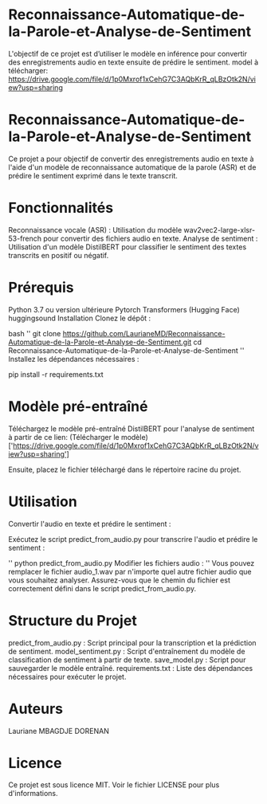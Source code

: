 # Reconnaissance-Automatique-de-la-Parole-et-Analyse-de-Sentiment
L'objectif de ce projet est d’utiliser le modèle en inférence pour convertir des enregistrements audio en texte ensuite de prédire le sentiment. 
model à télécharger: https://drive.google.com/file/d/1p0Mxrof1xCehG7C3AQbKrR_qLBzOtk2N/view?usp=sharing


# Reconnaissance-Automatique-de-la-Parole-et-Analyse-de-Sentiment
Ce projet a pour objectif de convertir des enregistrements audio en texte à l'aide d'un modèle de reconnaissance automatique de la parole (ASR) et de prédire le sentiment exprimé dans le texte transcrit.

# Fonctionnalités
Reconnaissance vocale (ASR) : Utilisation du modèle wav2vec2-large-xlsr-53-french pour convertir des fichiers audio en texte.
Analyse de sentiment : Utilisation d'un modèle DistilBERT pour classifier le sentiment des textes transcrits en positif ou négatif.

# Prérequis

Python 3.7 ou version ultérieure
Pytorch
Transformers (Hugging Face)
huggingsound
Installation
Clonez le dépôt :

bash
''
git clone https://github.com/LaurianeMD/Reconnaissance-Automatique-de-la-Parole-et-Analyse-de-Sentiment.git
cd Reconnaissance-Automatique-de-la-Parole-et-Analyse-de-Sentiment
''
Installez les dépendances nécessaires :

pip install -r requirements.txt

# Modèle pré-entraîné
Téléchargez le modèle pré-entraîné DistilBERT pour l'analyse de sentiment à partir de ce lien: (Télécharger le modèle)['https://drive.google.com/file/d/1p0Mxrof1xCehG7C3AQbKrR_qLBzOtk2N/view?usp=sharing'] 

Ensuite, placez le fichier téléchargé dans le répertoire racine du projet.

# Utilisation
Convertir l'audio en texte et prédire le sentiment :

Exécutez le script predict_from_audio.py pour transcrire l'audio et prédire le sentiment :

''
python predict_from_audio.py
Modifier les fichiers audio :
''
Vous pouvez remplacer le fichier audio_1.wav par n'importe quel autre fichier audio que vous souhaitez analyser. Assurez-vous que le chemin du fichier est correctement défini dans le script predict_from_audio.py.

# Structure du Projet
predict_from_audio.py : Script principal pour la transcription et la prédiction de sentiment.
model_sentiment.py : Script d'entraînement du modèle de classification de sentiment à partir de texte.
save_model.py : Script pour sauvegarder le modèle entraîné.
requirements.txt : Liste des dépendances nécessaires pour exécuter le projet.

# Auteurs
Lauriane MBAGDJE DORENAN

# Licence
Ce projet est sous licence MIT. Voir le fichier LICENSE pour plus d'informations.